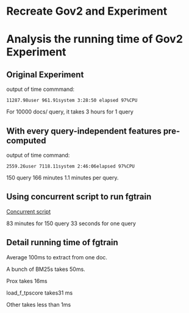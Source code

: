 # Recreate Gov2 and Experiment

# Analysis the running time of Gov2 Experiment

## Original Experiment
output of time commmand:
```
11287.98user 961.91system 3:28:50 elapsed 97%CPU
```
For 10000 docs/ query, it takes 3 hours for 1 query

## With every query-independent features pre-computed
output of time command:
```
2559.26user 7118.11system 2:46:06elapsed 97%CPU
```
150 query 166 minutes
1.1 minutes per query.

## Using concurrent script to run fgtrain
[Concurrent script](https://github.com/JerryMXB/LTR_Cascade/blob/master/experiments/Gov2/data/mksvm/fgtrain_parallel.sh)


83 minutes for 150 query
33 seconds for one query


## Detail running time of fgtrain
Average 100ms to extract from one doc.

A bunch of BM25s takes 50ms.

Prox takes 16ms

load_f_tpscore takes31 ms

Other takes less than 1ms
